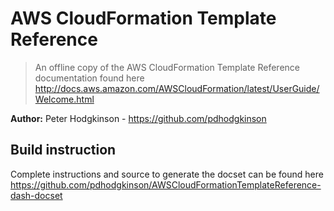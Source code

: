 AWS CloudFormation Template Reference
=====================================

> An offline copy of the AWS CloudFormation Template Reference documentation found here http://docs.aws.amazon.com/AWSCloudFormation/latest/UserGuide/Welcome.html

__Author:__ Peter Hodgkinson -  https://github.com/pdhodgkinson


## Build instruction
Complete instructions and source to generate the docset can be found here https://github.com/pdhodgkinson/AWSCloudFormationTemplateReference-dash-docset